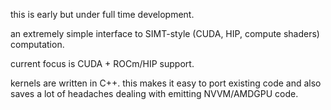 this is early but under full time development.

an extremely simple interface to SIMT-style (CUDA, HIP, compute shaders) computation.

current focus is CUDA + ROCm/HIP support.

kernels are written in C++. this makes it easy to port existing code and also saves a lot of headaches dealing with emitting NVVM/AMDGPU code.
